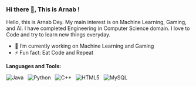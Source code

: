 
### Hi there 👋, This is Arnab !

Hello, this is Arnab Dey. My main interest is on Machine Learning, Gaming, and AI. I have completed Engineering in Computer Science domain. I love to Code and try to learn new things everyday.

- 🔭 I’m currently working on Machine Learning and Gaming
- ⚡ Fun fact: Eat Code and Repeat

**Languages and Tools:** 

![Java](https://img.shields.io/badge/-Java-black?logo=java&style=social)&nbsp;&nbsp;
![Python](https://img.shields.io/badge/-Python-black?logo=Python&style=social)&nbsp;&nbsp;
![C++](https://img.shields.io/badge/-C++-black?logo=c&style=social)&nbsp;&nbsp;
![HTML5](https://img.shields.io/badge/-HTML5-black?logo=html5&style=social)&nbsp;&nbsp;
![MySQL](https://img.shields.io/badge/-MySQL-black?logo=mysql&style=social)&nbsp;&nbsp;
